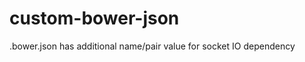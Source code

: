 custom-bower-json
=================

.bower.json has additional name/pair value for socket IO dependency
